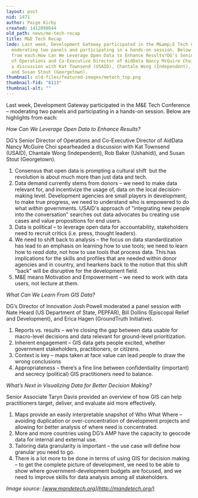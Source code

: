 ```yaml
---
layout: post
nid: 1471
author: Paige Kirby
created: 1412098644
old_path: news/me-tech-recap
title: M&E Tech Recap
lede: Last week, Development Gateway participated in the M&amp;E Tech Conference –
  moderating two panels and participating in a hands-on session. Below are highlights
  from each:How Can We Leverage Open Data to Enhance Results?DG’s Senior Director
  of Operations and Co-Executive Director of AidData Nancy McGuire Choi spearheaded
  a discussion with Kat Townsend (USAID), Chantale Wong (Independent), Rob Baker (Ushahidi),
  and Susan Stout (Georgetown).
thumbnail: old-files/featured-images/metech_top.png
thumbnail-fid: "6113"
thumbnail-alt: ""
---
```


Last week, Development Gateway participated in the M&E Tech Conference – moderating two panels and participating in a hands-on session. Below are highlights from each:

*How Can We Leverage Open Data to Enhance Results?*

DG’s Senior Director of Operations and Co-Executive Director of AidData Nancy McGuire Choi spearheaded a discussion with Kat Townsend (USAID), Chantale Wong (Independent), Rob Baker (Ushahidi), and Susan Stout (Georgetown).

1. Consensus that open data is prompting a cultural shift  but the revolution is about much more than just data and tech.  
2. Data demand currently stems from donors – we need to make data relevant for, and incentivize the usage of, data on the local decision-making level. Development agencies are small players in development; to make true progress, we need to understand who is empowered to do what *within* governments. USAID's approach of "integrating new people into the conversation" searches out data advocates bu creating use cases and value propositions for end users.
3. Data is political – to leverage open data for accountability, stakeholders need to recruit critics (i.e. press, thought leaders).
4. We need to shift back to analysis – the focus on data standardization has lead to an emphasis on learning how to use tools; we need to learn how to *read data*, not how to use tools that process data. This has implications for the skills and profiles that are needed within donor agencies and in country, and hearkens back to the notion that this shift "back" will be disruptive for the development field.
5. M&E means Motivation and Empowerment – we need to work with data users, not lecture at them.

*What Can We Learn From GIS Data?*

DG’s Director of Innovation Josh Powell moderated a panel session with Nate Heard (US Department of State, PEPFAR), Bill Dollins (Episcopal Relief and Development), and Erica Hagen (GroundTruth Initiative).

1. Reports vs. results – we’re closing the gap between data usable for macro-level decisions and data relevant for ground-level prioritization.
2. Inherent engagement – GIS data gets people excited, whether government stakeholders, practitioners, or citizens.
3. Context is key – maps taken at face value can lead people to draw the wrong conclusions
4. Appropriateness – there’s a fine line between confidentiality (important) and secrecy (political) GIS practitioners need to balance.

*What’s Next in Visualizing Data for Better Decision Making?*

Senior Associate Taryn Davis provided an overview of how GIS can help practitioners target, deliver, and evaluate aid more effectively.

1. Maps provide an easily interpretable snapshot of Who What Where – avoiding duplication or over-concentration of development projects and allowing for better analysis of where need is concentrated.
2. More and more countries using DG’s AMP have the capacity to geocode data for internal and external use.
3. Tailoring data granularity is important – the use case will define how granular you need to go.
4. There is a lot more to be done in terms of using GIS for decision making – to get the complete picture of development, we need to be able to show where government-development budgets are focused, and we need to improve skills for data analysis among all stakeholders.

*Image source: [www.mandetech.org](http://mandetech.org/)*
